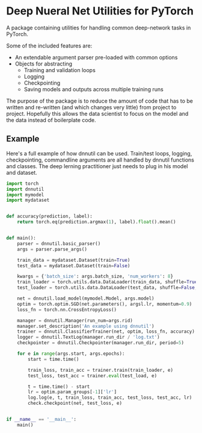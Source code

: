 # Deep Nueral Net Utilities for PyTorch

A package containing utilities for handling common deep-network tasks in PyTorch.

Some of the included features are:

- An extendable argument parser pre-loaded with common options
- Objects for abstracting
  - Training and validation loops
  - Logging
  - Checkpointing
  - Saving models and outputs across multiple training runs

The purpose of the package is to reduce the amount of code that has to be written and re-written (and which changes very little) from project to project. Hopefully this allows the data scientist to focus on the model and the data instead of boilerplate code.

## Example

Here's a full example of how dnnutil can be used. Train/test loops, logging, checkpointing, commandline arguments are all handled by dnnutil functions and classes. The deep lerning practitioner just needs to plug in his model and dataset.

```python
import torch
import dnnutil
import mymodel
import mydataset


def accuracy(prediction, label):
    return torch.eq(prediction.argmax(1), label).float().mean()


def main():
    parser = dnnutil.basic_parser()
    args = parser.parse_args()

    train_data = mydataset.Dataset(train=True)
    test_data = mydataset.Dataset(train=False)

    kwargs = {'batch_size': args.batch_size, 'num_workers': 8}
    train_loader = torch.utils.data.DataLoader(train_data, shuffle=True, **kwargs)
    test_loader = torch.utils.data.DataLoader(test_data, shuffle=False, **kwargs)

    net = dnnutil.load_model(mymodel.Model, args.model)
    optim = torch.optim.SGD(net.parameters(), argsl.lr, momentum=0.9)
    loss_fn = torch.nn.CrossEntropyLoss()

    manager = dnnutil.Manager(run_num=args.rid)
    manager.set_description('An example using dnnutil')
    trainer = dnnutil.ClassifierTrainer(net, optim, loss_fn, accuracy)
    logger = dnnutil.TextLog(manager.run_dir / 'log.txt')
    checkpointer = dnnutil.Checkpointer(manager.run_dir, period=5)

    for e in range(args.start, args.epochs):
        start = time.time()

        train_loss, train_acc = trainer.train(train_loader, e)
        test_loss, test_acc = trainer.eval(test_load, e)

        t = time.time() - start
        lr = optim.param_groups[-1]['lr']
        log.log(e, t, train_loss, train_acc, test_loss, test_acc, lr)
        check.checkpoint(net, test_loss, e)


if __name__ == '__main__':
    main()
```
